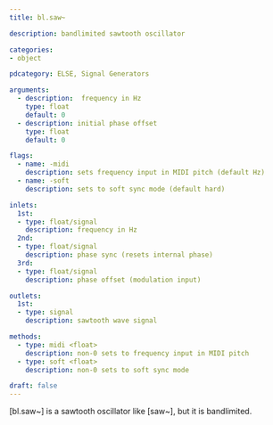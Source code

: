 ```yaml
---
title: bl.saw~

description: bandlimited sawtooth oscillator

categories:
- object

pdcategory: ELSE, Signal Generators

arguments:
  - description:  frequency in Hz
    type: float
    default: 0
  - description: initial phase offset
    type: float
    default: 0

flags:
  - name: -midi
    description: sets frequency input in MIDI pitch (default Hz)
  - name: -soft
    description: sets to soft sync mode (default hard)

inlets:
  1st:
  - type: float/signal
    description: frequency in Hz
  2nd:
  - type: float/signal
    description: phase sync (resets internal phase)
  3rd:
  - type: float/signal
    description: phase offset (modulation input)

outlets:
  1st:
  - type: signal
    description: sawtooth wave signal

methods:
  - type: midi <float>
    description: non-0 sets to frequency input in MIDI pitch
  - type: soft <float>
    description: non-0 sets to soft sync mode

draft: false
---
```


[bl.saw~] is a sawtooth oscillator like [saw~], but it is bandlimited.

